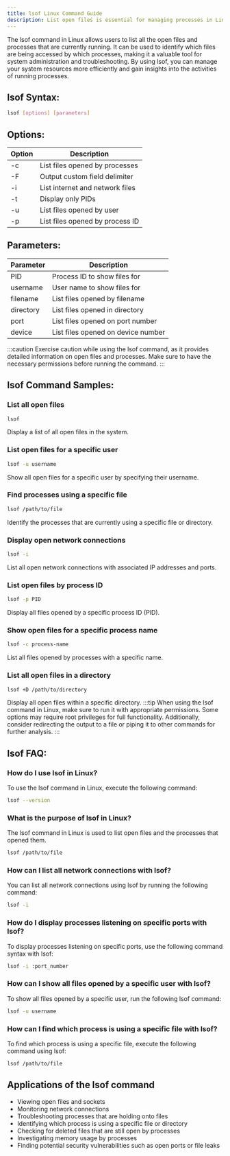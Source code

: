 ```yaml
---
title: lsof Linux Command Guide
description: List open files is essential for managing processes in Linux with the lsof command. Learn how to monitor open files efficiently.
---
```


The lsof command in Linux allows users to list all the open files and processes that are currently running. It can be used to identify which files are being accessed by which processes, making it a valuable tool for system administration and troubleshooting. By using lsof, you can manage your system resources more efficiently and gain insights into the activities of running processes.
## lsof Syntax:
```bash
lsof [options] [parameters]
```

## Options:
| Option | Description                       |
|--------|-----------------------------------|
| -c     | List files opened by processes     |
| -F     | Output custom field delimiter       |
| -i     | List internet and network files    |
| -t     | Display only PIDs                   |
| -u     | List files opened by user           |
| -p     | List files opened by process ID     |

## Parameters:
| Parameter | Description                        |
|-----------|------------------------------------|
| PID       | Process ID to show files for        |
| username  | User name to show files for         |
| filename  | List files opened by filename       |
| directory | List files opened in directory      |
| port      | List files opened on port number    |
| device    | List files opened on device number  |

:::caution
Exercise caution while using the lsof command, as it provides detailed information on open files and processes. Make sure to have the necessary permissions before running the command.
:::
## lsof Command Samples:
### List all open files
```bash
lsof
```
Display a list of all open files in the system.

### List open files for a specific user
```bash
lsof -u username
```
Show all open files for a specific user by specifying their username.

### Find processes using a specific file
```bash
lsof /path/to/file
```
Identify the processes that are currently using a specific file or directory.

### Display open network connections
```bash
lsof -i
```
List all open network connections with associated IP addresses and ports.

### List open files by process ID
```bash
lsof -p PID
```
Display all files opened by a specific process ID (PID).

### Show open files for a specific process name
```bash
lsof -c process-name
```
List all files opened by processes with a specific name.

### List all open files in a directory
```bash
lsof +D /path/to/directory
```
Display all open files within a specific directory.
:::tip
When using the lsof command in Linux, make sure to run it with appropriate permissions. Some options may require root privileges for full functionality. Additionally, consider redirecting the output to a file or piping it to other commands for further analysis.
:::

## lsof FAQ:
### How do I use lsof in Linux?
To use the lsof command in Linux, execute the following command:
```bash
lsof --version
```

### What is the purpose of lsof in Linux?
The lsof command in Linux is used to list open files and the processes that opened them.
```bash
lsof /path/to/file
```

### How can I list all network connections with lsof?
You can list all network connections using lsof by running the following command:
```bash
lsof -i
```

### How do I display processes listening on specific ports with lsof?
To display processes listening on specific ports, use the following command syntax with lsof:
```bash
lsof -i :port_number
```

### How can I show all files opened by a specific user with lsof?
To show all files opened by a specific user, run the following lsof command:
```bash
lsof -u username
```

### How can I find which process is using a specific file with lsof?
To find which process is using a specific file, execute the following command using lsof:
```bash
lsof /path/to/file
```
## Applications of the lsof command

- Viewing open files and sockets
- Monitoring network connections
- Troubleshooting processes that are holding onto files
- Identifying which process is using a specific file or directory
- Checking for deleted files that are still open by processes
- Investigating memory usage by processes
- Finding potential security vulnerabilities such as open ports or file leaks